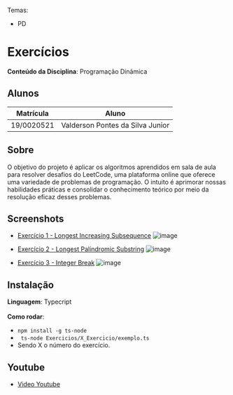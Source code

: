 
Temas:
 - PD

# Exercícios

**Conteúdo da Disciplina**: Programação Dinâmica<br>

## Alunos
|Matrícula | Aluno |
| -- | -- |
| 19/0020521  |  Valderson Pontes da Silva Junior |

## Sobre 
O objetivo do projeto é aplicar os algoritmos aprendidos em sala de aula para resolver desafios do LeetCode, uma plataforma online que oferece uma variedade de problemas de programação. O intuito é aprimorar nossas habilidades práticas e consolidar o conhecimento teórico por meio da resolução eficaz desses problemas.

## Screenshots
- [Exercício 1 - Longest Increasing Subsequence](https://leetcode.com/problems/longest-increasing-subsequence//)
![image](https://github.com/projeto-de-algoritmos/PD_Exercicioss/assets/65057466/b8af78a6-7ee5-409a-bf01-18e482223a90)

- [Exercício 2 - Longest Palindromic Substring](https://leetcode.com/problems/longest-palindromic-substring/description/)
![image](https://github.com/projeto-de-algoritmos/PD_Exercicioss/assets/65057466/90e94fe4-b054-44aa-a693-a7ff7bf99c5b)

- [Exercício 3 - Integer Break](https://leetcode.com/problems/integer-break/description/)
![image](https://github.com/projeto-de-algoritmos/PD_Exercicioss/assets/65057466/26c5ee44-3a03-4134-8919-eb463519f322)


## Instalação 
**Linguagem**: Typecript<br><br>
**Como rodar**: 
- `npm install -g ts-node` </br>
- ` ts-node Exercicios/X_Exercicio/exemplo.ts`
- Sendo X o número do exercício.

## Youtube
- [Video Youtube](https://www.youtube.com/watch?v=B9vup_TS28A)
